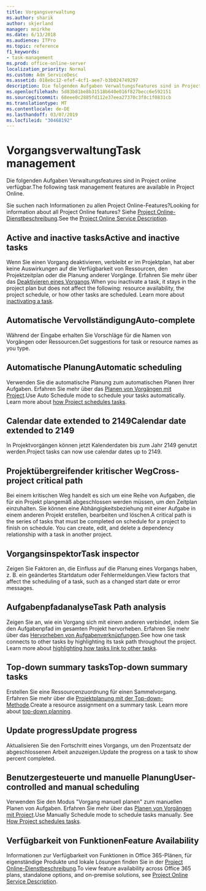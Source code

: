 ```yaml
---
title: Vorgangsverwaltung
ms.author: sharik
author: skjerland
manager: mnirkhe
ms.date: 6/13/2018
ms.audience: ITPro
ms.topic: reference
f1_keywords:
- task-management
ms.prod: office-online-server
localization_priority: Normal
ms.custom: Adm_ServiceDesc
ms.assetid: 018ebc12-efef-4cf1-aee7-b3b024749297
description: Die folgenden Aufgaben Verwaltungsfeatures sind in Project online verfügbar.
ms.openlocfilehash: 5d83b81be8b31518b640e016f827becc6e592151
ms.sourcegitcommit: 68eee0c2885fd112e37eea27370c3f8c1f0831cb
ms.translationtype: MT
ms.contentlocale: de-DE
ms.lasthandoff: 03/07/2019
ms.locfileid: "30468192"
---
```

# <a name="task-management"></a><span data-ttu-id="f3926-103">Vorgangsverwaltung</span><span class="sxs-lookup"><span data-stu-id="f3926-103">Task management</span></span>

<span data-ttu-id="f3926-104">Die folgenden Aufgaben Verwaltungsfeatures sind in Project online verfügbar.</span><span class="sxs-lookup"><span data-stu-id="f3926-104">The following task management features are available in Project Online.</span></span>
  
<span data-ttu-id="f3926-105">Sie suchen nach Informationen zu allen Project Online-Features?</span><span class="sxs-lookup"><span data-stu-id="f3926-105">Looking for information about all Project Online features?</span></span> <span data-ttu-id="f3926-106">Siehe [Project Online-Dienstbeschreibung](project-online-service-description.md).</span><span class="sxs-lookup"><span data-stu-id="f3926-106">See the [Project Online Service Description](project-online-service-description.md).</span></span>
  
## <a name="active-and-inactive-tasks"></a><span data-ttu-id="f3926-107">Active and inactive tasks</span><span class="sxs-lookup"><span data-stu-id="f3926-107">Active and inactive tasks</span></span>
<span data-ttu-id="f3926-108"><a name="bkmk_ActiveInactiveTasks"> </a></span><span class="sxs-lookup"><span data-stu-id="f3926-108"></span></span>

<span data-ttu-id="f3926-p102">Wenn Sie einen Vorgang deaktivieren, verbleibt er im Projektplan, hat aber keine Auswirkungen auf die Verfügbarkeit von Ressourcen, den Projektzeitplan oder die Planung anderer Vorgänge. Erfahren Sie mehr über das [Deaktivieren eines Vorgangs](https://go.microsoft.com/fwlink/p/?LinkId=271335).</span><span class="sxs-lookup"><span data-stu-id="f3926-p102">When you inactivate a task, it stays in the project plan but does not affect the following: resource availability, the project schedule, or how other tasks are scheduled. Learn more about [inactivating a task](https://go.microsoft.com/fwlink/p/?LinkId=271335).</span></span>
  
## <a name="auto-complete"></a><span data-ttu-id="f3926-111">Automatische Vervollständigung</span><span class="sxs-lookup"><span data-stu-id="f3926-111">Auto-complete</span></span>
<span data-ttu-id="f3926-112"><a name="bkmk_AutoComplete"> </a></span><span class="sxs-lookup"><span data-stu-id="f3926-112"></span></span>

<span data-ttu-id="f3926-113">Während der Eingabe erhalten Sie Vorschläge für die Namen von Vorgängen oder Ressourcen.</span><span class="sxs-lookup"><span data-stu-id="f3926-113">Get suggestions for task or resource names as you type.</span></span> 
  
## <a name="automatic-scheduling"></a><span data-ttu-id="f3926-114">Automatische Planung</span><span class="sxs-lookup"><span data-stu-id="f3926-114">Automatic scheduling</span></span>
<span data-ttu-id="f3926-115"><a name="bkmk_AutomaticScheduling"> </a></span><span class="sxs-lookup"><span data-stu-id="f3926-115"></span></span>

<span data-ttu-id="f3926-p103">Verwenden Sie die automatische Planung zum automatischen Planen Ihrer Aufgaben. Erfahren Sie mehr über das [Planen von Vorgängen mit Project](https://go.microsoft.com/fwlink/p/?LinkId=271331).</span><span class="sxs-lookup"><span data-stu-id="f3926-p103">Use Auto Schedule mode to schedule your tasks automatically. Learn more about [how Project schedules tasks](https://go.microsoft.com/fwlink/p/?LinkId=271331).</span></span> 
  
## <a name="calendar-date-extended-to-2149"></a><span data-ttu-id="f3926-118">Calendar date extended to 2149</span><span class="sxs-lookup"><span data-stu-id="f3926-118">Calendar date extended to 2149</span></span>
<span data-ttu-id="f3926-119"><a name="bkmk_Calendardatextended"> </a></span><span class="sxs-lookup"><span data-stu-id="f3926-119"></span></span>

<span data-ttu-id="f3926-120">In Projektvorgängen können jetzt Kalenderdaten bis zum Jahr 2149 genutzt werden.</span><span class="sxs-lookup"><span data-stu-id="f3926-120">Project tasks can now use calendar dates up to 2149.</span></span> 
  
## <a name="cross-project-critical-path"></a><span data-ttu-id="f3926-121">Projektübergreifender kritischer Weg</span><span class="sxs-lookup"><span data-stu-id="f3926-121">Cross-project critical path</span></span>
<span data-ttu-id="f3926-122"><a name="bkmk_Cross_projectcriticalpath"> </a></span><span class="sxs-lookup"><span data-stu-id="f3926-122"></span></span>

<span data-ttu-id="f3926-p104">Bei einem kritischen Weg handelt es sich um eine Reihe von Aufgaben, die für ein Projekt plangemäß abgeschlossen werden müssen, um den Zeitplan einzuhalten. Sie können eine Abhängigkeitsbeziehung mit einer Aufgabe in einem anderen Projekt erstellen, bearbeiten und löschen.</span><span class="sxs-lookup"><span data-stu-id="f3926-p104">A critical path is the series of tasks that must be completed on schedule for a project to finish on schedule. You can create, edit, and delete a dependency relationship with a task in another project.</span></span> 
  
## <a name="task-inspector"></a><span data-ttu-id="f3926-125">Vorgangsinspektor</span><span class="sxs-lookup"><span data-stu-id="f3926-125">Task inspector</span></span>
<span data-ttu-id="f3926-126"><a name="bkmk_Taskinspector"> </a></span><span class="sxs-lookup"><span data-stu-id="f3926-126"></span></span>

<span data-ttu-id="f3926-127">Zeigen Sie Faktoren an, die Einfluss auf die Planung eines Vorgangs haben, z. B. ein geändertes Startdatum oder Fehlermeldungen.</span><span class="sxs-lookup"><span data-stu-id="f3926-127">View factors that affect the scheduling of a task, such as a changed start date or error messages.</span></span>
  
## <a name="task-path-analysis"></a><span data-ttu-id="f3926-128">Aufgabenpfadanalyse</span><span class="sxs-lookup"><span data-stu-id="f3926-128">Task Path analysis</span></span>
<span data-ttu-id="f3926-129"><a name="bkmk_TaskPath"> </a></span><span class="sxs-lookup"><span data-stu-id="f3926-129"></span></span>

<span data-ttu-id="f3926-p105">Zeigen Sie an, wie ein Vorgang sich mit einem anderen verbindet, indem Sie den Aufgabenpfad im gesamten Projekt hervorheben. Erfahren Sie mehr über das [Hervorheben von Aufgabenverknüpfungen](https://go.microsoft.com/fwlink/p/?LinkId=271345).</span><span class="sxs-lookup"><span data-stu-id="f3926-p105">See how one task connects to other tasks by highlighting its task path throughout the project. Learn more about [highlighting how tasks link to other tasks](https://go.microsoft.com/fwlink/p/?LinkId=271345).</span></span>
  
## <a name="top-down-summary-tasks"></a><span data-ttu-id="f3926-132">Top-down summary tasks</span><span class="sxs-lookup"><span data-stu-id="f3926-132">Top-down summary tasks</span></span>
<span data-ttu-id="f3926-133"><a name="bkmk_Topdownsummarytasks"> </a></span><span class="sxs-lookup"><span data-stu-id="f3926-133"></span></span>

<span data-ttu-id="f3926-p106">Erstellen Sie eine Ressourcenzuordnung für einen Sammelvorgang. Erfahren Sie mehr über die [Projektplanung mit der Top-down-Methode](https://go.microsoft.com/fwlink/p/?LinkId=271333).</span><span class="sxs-lookup"><span data-stu-id="f3926-p106">Create a resource assignment on a summary task. Learn more about [top-down planning](https://go.microsoft.com/fwlink/p/?LinkId=271333).</span></span>
  
## <a name="update-progress"></a><span data-ttu-id="f3926-136">Update progress</span><span class="sxs-lookup"><span data-stu-id="f3926-136">Update progress</span></span>
<span data-ttu-id="f3926-137"><a name="bkmk_Updateprogress"> </a></span><span class="sxs-lookup"><span data-stu-id="f3926-137"></span></span>

<span data-ttu-id="f3926-138">Aktualisieren Sie den Fortschritt eines Vorgangs, um den Prozentsatz der abgeschlossenen Arbeit anzuzeigen.</span><span class="sxs-lookup"><span data-stu-id="f3926-138">Update the progress on a task to show percent completed.</span></span>
  
## <a name="user-controlled-and-manual-scheduling"></a><span data-ttu-id="f3926-139">Benutzergesteuerte und manuelle Planung</span><span class="sxs-lookup"><span data-stu-id="f3926-139">User-controlled and manual scheduling</span></span>
<span data-ttu-id="f3926-140"><a name="bkmk_User_controlledManualscheduling"> </a></span><span class="sxs-lookup"><span data-stu-id="f3926-140"></span></span>

<span data-ttu-id="f3926-p107">Verwenden Sie den Modus "Vorgang manuell planen" zum manuellen Planen von Aufgaben. Erfahren Sie mehr über das [Planen von Vorgängen mit Project](https://go.microsoft.com/fwlink/p/?LinkId=271331).</span><span class="sxs-lookup"><span data-stu-id="f3926-p107">Use Manually Schedule mode to schedule tasks manually. See [How Project schedules tasks](https://go.microsoft.com/fwlink/p/?LinkId=271331).</span></span>
  
## <a name="feature-availability"></a><span data-ttu-id="f3926-143">Verfügbarkeit von Funktionen</span><span class="sxs-lookup"><span data-stu-id="f3926-143">Feature Availability</span></span>
<span data-ttu-id="f3926-144"><a name="bkmk_User_controlledManualscheduling"> </a></span><span class="sxs-lookup"><span data-stu-id="f3926-144"></span></span>

<span data-ttu-id="f3926-145">Informationen zur Verfügbarkeit von Funktionen in Office 365-Plänen, für eigenständige Produkte und lokale Lösungen finden Sie in der [Project Online-Dienstbeschreibung](project-online-service-description.md).</span><span class="sxs-lookup"><span data-stu-id="f3926-145">To view feature availability across Office 365 plans, standalone options, and on-premise solutions, see [Project Online Service Description](project-online-service-description.md).</span></span>
  

